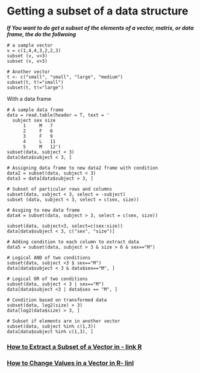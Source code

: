 # Getting a subset of a data structure
***If You want to do get a subset of the elements of a vector, matrix, or data frame, the do the follwoing***

```
# a sample vector
v = c(1,4,4,3,2,2,3)
subset (v, v<3)
subset (v, v>3)

# Another vector
t <- c("small", "small", "large", "medium")
subset(t, t!="small")
subset(t, t!="large")
```

With a data frame
```
# A sample data frame
data = read.table(header = T, text = '
  subject sex size
      1     M   7
      2     F   6
      3     F   9
      4     L   11
      5     M   12')
subset(data, subject < 3)
data[data$subject < 3, ]

# Assigning data frame to new data2 frame with condition
data2 = subset(data, subject < 3)
data3 = data[data$subject > 3, ]

# Subset of particular rows and columns
subset(data, subject < 3, select = -subject)
subset (data, subject < 3, select = c(sex, size))

# Assging to new data frame
data4 = subset(data, subject > 3, select = c(sex, size))

subset(data, subject<3, select=c(sex:size))
data[data$subject < 3, c("sex", "size")]

# Adding condition to each column to extract data 
data5 = subset(data, subject > 3 & size > 6 & sex=="M")

# Logical AND of two conditions
subset(data, subject <3 $ sex=="M")
data[data$subject < 3 & data$sex=="M", ]

# Logical OR of two conditions
subset(data, subject < 3 | sex=="M")
data[data$subject <3 | data$sex == "M", ]

# Condition based on transformed data
subset(data, log2(size) > 3)
data[log2(data$size) > 3, ]

# Subset if elements are in another vector
subset(data, subject %in% c(1,3))
data[data$subject %in% c(1,3), ]
```
### [How to Extract a Subset of a Vector in - link R](https://www.dummies.com/programming/r/how-to-extract-a-subset-of-a-vector-in-r/?keyword=vector%20in%20R&index=2&isSearch=1)

### [How to Change Values in a Vector in R- linl](https://www.dummies.com/programming/r/how-to-change-values-in-a-vector-in-r/?keyword=vector%20in%20r&index=3&isSearch=1)




